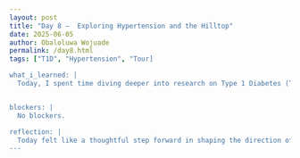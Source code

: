 ```yaml
---
layout: post
title: "Day 8 –  Exploring Hypertension and the Hilltop"
date: 2025-06-05
author: Obaloluwa Wojuade
permalink: /day8.html
tags: ["T1D", "Hypertension", "Tour]

what_i_learned: |
  Today, I spent time diving deeper into research on Type 1 Diabetes (T1D) and its associated comorbidities, particularly focusing on hypertension and obesity. I began reviewing and cleaning some of the available data, noticing that there was more data available for obesity than for hypertension. As a team, we’re still in the process of deciding which comorbidity to focus on for our project, and we plan to finalize this decision in discussion with our faculty mentor. I also started identifying and highlighting the most relevant research questions that align closely with our project’s goals.


blockers: |
  No blockers.

reflection: |
  Today felt like a thoughtful step forward in shaping the direction of our research. While we haven't finalized our comorbidity yet, digging into the data and noticing trends, especially with the obesity dataset, gave me more clarity. It’s a bit challenging to balance between what's interesting and what's practical based on data availability, but I’m learning how important that balance is. Highlighting key research questions also helped me focus on what truly matters in our analysis. I’m excited to meet with our mentor soon and narrow our path forward.
---
```


